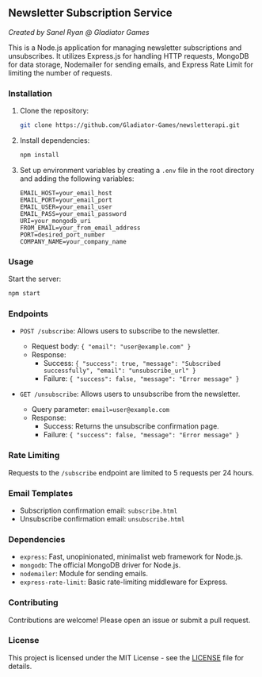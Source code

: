 ## Newsletter Subscription Service

_Created by Sanel Ryan @ Gladiator Games_

This is a Node.js application for managing newsletter subscriptions and unsubscribes. It utilizes Express.js for handling HTTP requests, MongoDB for data storage, Nodemailer for sending emails, and Express Rate Limit for limiting the number of requests.

### Installation

1. Clone the repository:

    ```bash
    git clone https://github.com/Gladiator-Games/newsletterapi.git
    ```

2. Install dependencies:

    ```bash
    npm install
    ```

3. Set up environment variables by creating a `.env` file in the root directory and adding the following variables:

    ```
    EMAIL_HOST=your_email_host
    EMAIL_PORT=your_email_port
    EMAIL_USER=your_email_user
    EMAIL_PASS=your_email_password
    URI=your_mongodb_uri
    FROM_EMAIL=your_from_email_address
    PORT=desired_port_number
    COMPANY_NAME=your_company_name
    ```

### Usage

Start the server:

```bash
npm start
```

### Endpoints

-   `POST /subscribe`: Allows users to subscribe to the newsletter.

    -   Request body: `{ "email": "user@example.com" }`
    -   Response:
        -   Success: `{ "success": true, "message": "Subscribed successfully", "email": "unsubscribe_url" }`
        -   Failure: `{ "success": false, "message": "Error message" }`

-   `GET /unsubscribe`: Allows users to unsubscribe from the newsletter.
    -   Query parameter: `email=user@example.com`
    -   Response:
        -   Success: Returns the unsubscribe confirmation page.
        -   Failure: `{ "success": false, "message": "Error message" }`

### Rate Limiting

Requests to the `/subscribe` endpoint are limited to 5 requests per 24 hours.

### Email Templates

-   Subscription confirmation email: `subscribe.html`
-   Unsubscribe confirmation email: `unsubscribe.html`

### Dependencies

-   `express`: Fast, unopinionated, minimalist web framework for Node.js.
-   `mongodb`: The official MongoDB driver for Node.js.
-   `nodemailer`: Module for sending emails.
-   `express-rate-limit`: Basic rate-limiting middleware for Express.

### Contributing

Contributions are welcome! Please open an issue or submit a pull request.

### License

This project is licensed under the MIT License - see the [LICENSE](LICENSE) file for details.
